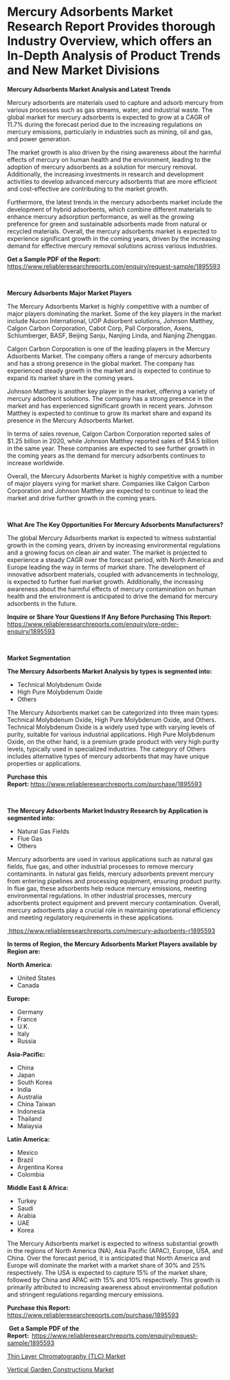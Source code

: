 <p><h1>Mercury Adsorbents Market Research Report Provides thorough Industry Overview, which offers an In-Depth Analysis of Product Trends and New Market Divisions</h1></p><p><strong>Mercury Adsorbents Market Analysis and Latest Trends</strong></p>
<p><p>Mercury adsorbents are materials used to capture and adsorb mercury from various processes such as gas streams, water, and industrial waste. The global market for mercury adsorbents is expected to grow at a CAGR of 11.7% during the forecast period due to the increasing regulations on mercury emissions, particularly in industries such as mining, oil and gas, and power generation.</p><p>The market growth is also driven by the rising awareness about the harmful effects of mercury on human health and the environment, leading to the adoption of mercury adsorbents as a solution for mercury removal. Additionally, the increasing investments in research and development activities to develop advanced mercury adsorbents that are more efficient and cost-effective are contributing to the market growth.</p><p>Furthermore, the latest trends in the mercury adsorbents market include the development of hybrid adsorbents, which combine different materials to enhance mercury adsorption performance, as well as the growing preference for green and sustainable adsorbents made from natural or recycled materials. Overall, the mercury adsorbents market is expected to experience significant growth in the coming years, driven by the increasing demand for effective mercury removal solutions across various industries.</p></p>
<p><strong>Get a Sample PDF of the Report:&nbsp;</strong> <a href="https://www.reliableresearchreports.com/enquiry/request-sample/1895593">https://www.reliableresearchreports.com/enquiry/request-sample/1895593</a></p>
<p>&nbsp;</p>
<p><strong>Mercury Adsorbents Major Market Players</strong></p>
<p><p>The Mercury Adsorbents Market is highly competitive with a number of major players dominating the market. Some of the key players in the market include Nucon International, UOP Adsorbent solutions, Johnson Matthey, Calgon Carbon Corporation, Cabot Corp, Pall Corporation, Axens, Schlumberger, BASF, Beijing Sanju, Nanjing Linda, and Nanjing Zhenggao.</p><p>Calgon Carbon Corporation is one of the leading players in the Mercury Adsorbents Market. The company offers a range of mercury adsorbents and has a strong presence in the global market. The company has experienced steady growth in the market and is expected to continue to expand its market share in the coming years.</p><p>Johnson Matthey is another key player in the market, offering a variety of mercury adsorbent solutions. The company has a strong presence in the market and has experienced significant growth in recent years. Johnson Matthey is expected to continue to grow its market share and expand its presence in the Mercury Adsorbents Market.</p><p>In terms of sales revenue, Calgon Carbon Corporation reported sales of $1.25 billion in 2020, while Johnson Matthey reported sales of $14.5 billion in the same year. These companies are expected to see further growth in the coming years as the demand for mercury adsorbents continues to increase worldwide.</p><p>Overall, the Mercury Adsorbents Market is highly competitive with a number of major players vying for market share. Companies like Calgon Carbon Corporation and Johnson Matthey are expected to continue to lead the market and drive further growth in the coming years.</p></p>
<p>&nbsp;</p>
<p><strong>What Are The Key Opportunities For Mercury Adsorbents Manufacturers?</strong></p>
<p><p>The global Mercury Adsorbents market is expected to witness substantial growth in the coming years, driven by increasing environmental regulations and a growing focus on clean air and water. The market is projected to experience a steady CAGR over the forecast period, with North America and Europe leading the way in terms of market share. The development of innovative adsorbent materials, coupled with advancements in technology, is expected to further fuel market growth. Additionally, the increasing awareness about the harmful effects of mercury contamination on human health and the environment is anticipated to drive the demand for mercury adsorbents in the future.</p></p>
<p><strong>Inquire or Share Your Questions If Any Before Purchasing This Report:</strong> <a href="https://www.reliableresearchreports.com/enquiry/pre-order-enquiry/1895593">https://www.reliableresearchreports.com/enquiry/pre-order-enquiry/1895593</a></p>
<p>&nbsp;</p>
<p><strong>Market Segmentation</strong></p>
<p><strong>The Mercury Adsorbents Market Analysis by types is segmented into:</strong></p>
<p><ul><li>Technical Molybdenum Oxide</li><li>High Pure Molybdenum Oxide</li><li>Others</li></ul></p>
<p><p>The Mercury Adsorbents market can be categorized into three main types: Technical Molybdenum Oxide, High Pure Molybdenum Oxide, and Others. Technical Molybdenum Oxide is a widely used type with varying levels of purity, suitable for various industrial applications. High Pure Molybdenum Oxide, on the other hand, is a premium grade product with very high purity levels, typically used in specialized industries. The category of Others includes alternative types of mercury adsorbents that may have unique properties or applications.</p></p>
<p><strong>Purchase this Report:&nbsp;</strong><a href="https://www.reliableresearchreports.com/purchase/1895593">https://www.reliableresearchreports.com/purchase/1895593</a></p>
<p>&nbsp;</p>
<p><strong>The Mercury Adsorbents Market Industry Research by Application is segmented into:</strong></p>
<p><ul><li>Natural Gas Fields</li><li>Flue Gas</li><li>Others</li></ul></p>
<p><p>Mercury adsorbents are used in various applications such as natural gas fields, flue gas, and other industrial processes to remove mercury contaminants. In natural gas fields, mercury adsorbents prevent mercury from entering pipelines and processing equipment, ensuring product purity. In flue gas, these adsorbents help reduce mercury emissions, meeting environmental regulations. In other industrial processes, mercury adsorbents protect equipment and prevent mercury contamination. Overall, mercury adsorbents play a crucial role in maintaining operational efficiency and meeting regulatory requirements in these applications.</p></p>
<p><a href="https://www.reliableresearchreports.com/mercury-adsorbents-r1895593">&nbsp;https://www.reliableresearchreports.com/mercury-adsorbents-r1895593</a></p>
<p><strong>In terms of Region, the Mercury Adsorbents Market Players available by Region are:</strong></p>
<p>
    <p> <strong> North America: </strong>
        <ul>
            <li>United States</li>
            <li>Canada</li>
        </ul>
        </p> 
    <p> <strong> Europe: </strong>
        <ul>
            <li>Germany</li>
            <li>France</li>
            <li>U.K.</li>
            <li>Italy</li>
            <li>Russia</li>
        </ul>
        </p> 
    <p> <strong> Asia-Pacific: </strong>
        <ul>
            <li>China</li>
            <li>Japan</li>
            <li>South Korea</li>
            <li>India</li>
            <li>Australia</li>
            <li>China Taiwan</li>
            <li>Indonesia</li>
            <li>Thailand</li>
            <li>Malaysia</li>
        </ul>
        </p> 
    <p> <strong> Latin America: </strong>
        <ul>
            <li>Mexico</li>
            <li>Brazil</li>
            <li>Argentina Korea</li>
            <li>Colombia</li>
        </ul>
        </p> 
    <p> <strong> Middle East & Africa: </strong>
        <ul>
            <li>Turkey</li>
            <li>Saudi</li>
            <li>Arabia</li>
            <li>UAE</li>
            <li>Korea</li>
        </ul>
    </p>
    </p>
<p><p>The Mercury Adsorbents market is expected to witness substantial growth in the regions of North America (NA), Asia Pacific (APAC), Europe, USA, and China. Over the forecast period, it is anticipated that North America and Europe will dominate the market with a market share of 30% and 25% respectively. The USA is expected to capture 15% of the market share, followed by China and APAC with 15% and 10% respectively. This growth is primarily attributed to increasing awareness about environmental pollution and stringent regulations regarding mercury emissions.</p></p>
<p><strong>Purchase this Report: </strong><a href="https://www.reliableresearchreports.com/purchase/1895593">https://www.reliableresearchreports.com/purchase/1895593</a></p>
<p>&nbsp;<strong>Get a Sample PDF of the Report:&nbsp;&nbsp;</strong><a href="https://www.reliableresearchreports.com/enquiry/request-sample/1895593">https://www.reliableresearchreports.com/enquiry/request-sample/1895593</a></p>
<p><strong></strong></p>
<p><p><a href="https://github.com/Paul14Anderson63/Market-Research-Report-List-5/blob/main/thin-layer-chromatography-tlc-market.md">Thin Layer Chromatography (TLC) Market</a></p><p><a href="https://github.com/mabutironaldo/Market-Research-Report-List-5/blob/main/vertical-garden-constructions-market.md">Vertical Garden Constructions Market</a></p></p>